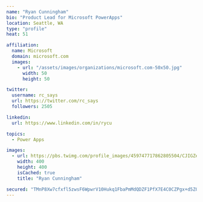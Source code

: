 ```yaml
---
name: "Ryan Cunningham"
bio: "Product Lead for Microsoft PowerApps"
location: Seattle, WA
type: "profile"
heat: 51

affiliation:
  name: Microsoft
  domain: microsoft.com
  images:
    - url: "/assets/images/organizations/microsoft.com-50x50.jpg"
      width: 50
      height: 50

twitter:
  username: rc_says
  url: https://twitter.com/rc_says
  followers: 2505

linkedin:
  url: https://www.linkedin.com/in/rycu

topics:
  - Power Apps

images:
  - url: https://pbs.twimg.com/profile_images/459747717862805504/CJIGZejd_400x400.png
    width: 400
    height: 400
    isCached: true
    title: "Ryan Cunningham"

secured: "TMnP8Xw7cfxfl5zwsF6WpwrV10Hukq1FbaPmMdQDZF1PfX7E4C0CZPgx+d5ZOcXG2ojp9AhETWKSyNxg3kkNLZn301vxkcenKH9tD78+pnfkCktXWl68LEyc4b1pH4pN3Eyzb90YehntIKAqjZe0yL4Q+tgfiF/pPFp6Nn9WP5hNMdetGqUEomkfJTiMz98zRb7Orak+rpFULaKDmfZQXdkOEF2wbLO+5IbQXwor7AfkQSwVNfrrJ6jzMrdMayMoBMdiSO732zWwTqmw+RfrpGhALxHG68aCI5ITg5145jsNxkLeNF4Nk8WePttZWVcXcl92pf+dNIUkEuu/WqBbZh9uLoIi5VsBK74rhzXXnv2u9JTOTUpcwy1gaCW6b8KgretLQXRqlGIp7vPuMVSqtA0pvMSdOBkoEjAcJu0KQf4=;a+rf5ZSA6f262n16e+3DHw=="
---
```


